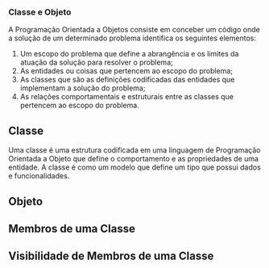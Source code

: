 ### Classe e Objeto
>
A Programação Orientada a Objetos consiste em conceber um código onde a solução de um
determinado problema identifica os seguintes elementos:
>
>
1. Um escopo do problema que define a abrangência e os limites da atuação da
solução para resolver o problema;
2. As entidades ou coisas que pertencem ao escopo do problema;
3. As classes que são as definições codificadas das entidades que implementam a
solução do problema;
4. As relações comportamentais e estruturais entre as classes que pertencem ao
escopo do problema.
>

## Classe
>
Uma classe é uma estrutura codificada em uma linguagem de Programação Orientada a Objeto
que define o comportamento e as propriedades de uma entidade. A classe é como um modelo
que define um tipo que possui dados e funcionalidades.
>

## Objeto
>

>

## Membros de uma Classe
>

>

## Visibilidade de Membros de uma Classe
>

>


